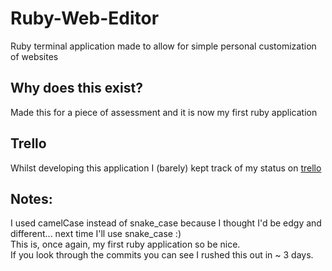 # Ruby-Web-Editor
Ruby terminal application made to allow for simple personal customization of websites

## Why does this exist?

Made this for a piece of assessment and it is now my first ruby application

## Trello

Whilst developing this application I (barely) kept track of my status on [trello](https://trello.com/b/CsE5FMiv/ruby-web-editor)

## Notes:

I used camelCase instead of snake_case because I thought I'd be edgy and different... next time I'll use snake_case :)  
This is, once again, my first ruby application so be nice.  
If you look through the commits you can see I rushed this out in ~ 3 days.
